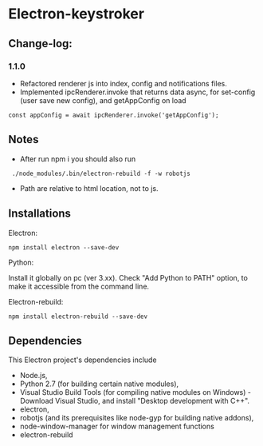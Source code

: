 # Electron-keystroker
 
## Change-log:

### 1.1.0

- Refactored renderer js into index, config and notifications files. 
- Implemented ipcRenderer.invoke that returns data async, for set-config (user save new config), and getAppConfig on load

```
const appConfig = await ipcRenderer.invoke('getAppConfig');
```

## Notes

- After run npm i you should also run 

```
 ./node_modules/.bin/electron-rebuild -f -w robotjs

```

- Path are relative to html location, not to js.

## Installations

Electron:
```
npm install electron --save-dev
```
Python:

Install it globally on pc (ver 3.xx). Check "Add Python to PATH" option, to make it accessible from the command line.

Electron-rebuild:

```
npm install electron-rebuild --save-dev
```

## Dependencies

This Electron project's dependencies include 
- Node.js, 
- Python 2.7 (for building certain native modules), 
- Visual Studio Build Tools (for compiling native modules on Windows) - Download Visual Studio, and install "Desktop development with C++". 
- electron, 
- robotjs (and its prerequisites like node-gyp for building native addons), 
- node-window-manager for window management functions
- electron-rebuild